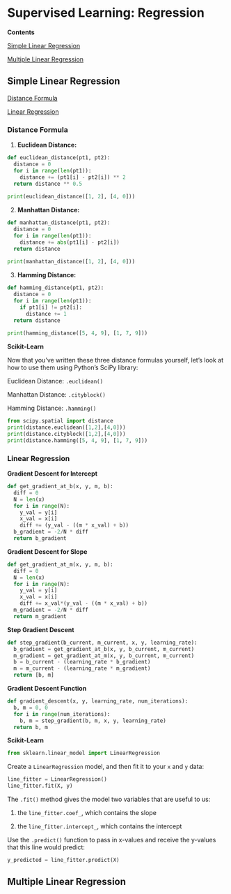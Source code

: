 # Supervised Learning: Regression

**Contents**

[Simple Linear Regression](#SLR)

[Multiple Linear Regression](#MLR)

## Simple Linear Regression <a name="SLR"/>

[Distance Formula](#DF)

[Linear Regression](#LR)

### Distance Formula <a name="DF"/>

1. **Euclidean Distance:**

```python
def euclidean_distance(pt1, pt2):
  distance = 0
  for i in range(len(pt1)):
    distance += (pt1[i] - pt2[i]) ** 2
  return distance ** 0.5
  
print(euclidean_distance([1, 2], [4, 0]))
```

2. **Manhattan Distance:**

```python
def manhattan_distance(pt1, pt2):
  distance = 0
  for i in range(len(pt1)):
    distance += abs(pt1[i] - pt2[i])
  return distance
  
print(manhattan_distance([1, 2], [4, 0]))
```

3. **Hamming Distance:**

```python
def hamming_distance(pt1, pt2):
  distance = 0
  for i in range(len(pt1)):
    if pt1[i] != pt2[i]:
      distance += 1
  return distance
  
print(hamming_distance([5, 4, 9], [1, 7, 9]))
```
**Scikit-Learn**

Now that you’ve written these three distance formulas yourself, let’s look at how to use them using Python’s SciPy library:

Euclidean Distance: ```.euclidean() ```

Manhattan Distance: ```.cityblock() ```

Hamming Distance: ```.hamming() ```

```python
from scipy.spatial import distance
print(distance.euclidean([1,2],[4,0]))
print(distance.cityblock([1,2],[4,0]))
print(distance.hamming([5, 4, 9], [1, 7, 9]))
```

### Linear Regression <a name="LR"/>

**Gradient Descent for Intercept**

```python
def get_gradient_at_b(x, y, m, b):
  diff = 0
  N = len(x)
  for i in range(N):
    y_val = y[i]
    x_val = x[i]
    diff += (y_val - ((m * x_val) + b))
  b_gradient = -2/N * diff
  return b_gradient
```

**Gradient Descent for Slope**

```python
def get_gradient_at_m(x, y, m, b):
  diff = 0
  N = len(x)
  for i in range(N):
    y_val = y[i]
    x_val = x[i]
    diff += x_val*(y_val - ((m * x_val) + b))
  m_gradient = -2/N * diff
  return m_gradient
```

**Step Gradient Descent**

```python
def step_gradient(b_current, m_current, x, y, learning_rate):
  b_gradient = get_gradient_at_b(x, y, b_current, m_current)
  m_gradient = get_gradient_at_m(x, y, b_current, m_current)
  b = b_current - (learning_rate * b_gradient)
  m = m_current - (learning_rate * m_gradient)
  return [b, m]
```

**Gradient Descent Function**

```python
def gradient_descent(x, y, learning_rate, num_iterations):
  b, m = 0, 0
  for i in range(num_iterations):
    b, m = step_gradient(b, m, x, y, learning_rate)
  return b, m
 ```

**Scikit-Learn**

```python
from sklearn.linear_model import LinearRegression
```

Create a ```LinearRegression``` model, and then fit it to your ```x``` and ```y``` data:

```python
line_fitter = LinearRegression()
line_fitter.fit(X, y)
```

The ```.fit()``` method gives the model two variables that are useful to us:

1. the ```line_fitter.coef_```, which contains the slope

2. the ```line_fitter.intercept_```, which contains the intercept

Use the ```.predict()``` function to pass in x-values and receive the y-values that this line would predict:

```python
y_predicted = line_fitter.predict(X)
```

## Multiple Linear Regression <a name="MLR"/>


